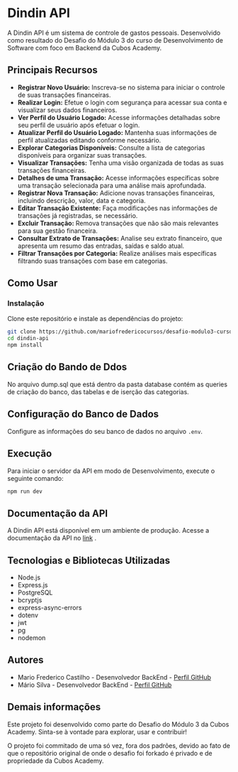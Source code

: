 # Dindin API


A Dindin API é um sistema de controle de gastos pessoais. Desenvolvido como resultado do Desafio do Módulo 3 do curso de Desenvolvimento de Software com foco em Backend da Cubos Academy.

## Principais Recursos

- **Registrar Novo Usuário:** Inscreva-se no sistema para iniciar o controle de suas transações financeiras.
- **Realizar Login:** Efetue o login com segurança para acessar sua conta e visualizar seus dados financeiros.
- **Ver Perfil do Usuário Logado:** Acesse informações detalhadas sobre seu perfil de usuário após efetuar o login.
- **Atualizar Perfil do Usuário Logado:** Mantenha suas informações de perfil atualizadas editando conforme necessário.
- **Explorar Categorias Disponíveis:** Consulte a lista de categorias disponíveis para organizar suas transações.
- **Visualizar Transações:** Tenha uma visão organizada de todas as suas transações financeiras.
- **Detalhes de uma Transação:** Acesse informações específicas sobre uma transação selecionada para uma análise mais aprofundada.
- **Registrar Nova Transação:** Adicione novas transações financeiras, incluindo descrição, valor, data e categoria.
- **Editar Transação Existente:** Faça modificações nas informações de transações já registradas, se necessário.
- **Excluir Transação:** Remova transações que não são mais relevantes para sua gestão financeira.
- **Consultar Extrato de Transações:** Analise seu extrato financeiro, que apresenta um resumo das entradas, saídas e saldo atual.
- **Filtrar Transações por Categoria:** Realize análises mais específicas filtrando suas transações com base em categorias.


## Como Usar

### Instalação

Clone este repositório e instale as dependências do projeto:

```bash
git clone https://github.com/mariofredericocursos/desafio-modulo3-curso-backend-cubos.git
cd dindin-api
npm install
```

## Criação do Bando de Ddos

No arquivo dump.sql que está dentro da pasta database contém as queries de criação do banco, das tabelas e de iserção das categorias. 

## Configuração do Banco de Dados

Configure as informações do seu banco de dados no arquivo `.env`.

## Execução

Para iniciar o servidor da API em modo de Desenvolvimento, execute o seguinte comando:

```bash
npm run dev
```

## Documentação da API

A Dindin API está disponível em um ambiente de produção. Acesse a documentação da API no <a href="https://mfcastilho.github.io/dindin-api-documentacao/" target="_blank">link</a> .

## Tecnologias e Bibliotecas Utilizadas

- Node.js
- Express.js
- PostgreSQL
- bcryptjs
- express-async-errors
- dotenv
- jwt
- pg
- nodemon

## Autores

- Mario Frederico Castilho - Desenvolvedor BackEnd - <a href="https://github.com/mfcastilho" target="_blank">Perfil GitHub</a>
- Mário Silva - Desenvolvedor BackEnd - <a href="https://github.com/mariosilva81" target="_blank">Perfil GitHub</a>

## Demais informações

Este projeto foi desenvolvido como parte do Desafio do Módulo 3 da Cubos Academy. Sinta-se à vontade para explorar, usar e contribuir!

O projeto foi commitado de uma só vez, fora dos padrões, devido ao fato de que o repositório original de onde o desafio foi forkado é privado e de propriedade da Cubos Academy.


